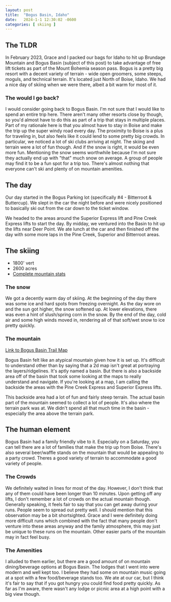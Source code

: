 ```yaml
---
layout: post
title:  "Bogus Basin, Idaho"
date:   2024-1-1 12:30:02 -0600
categories: [ skiing ]
---
```


## The TLDR
In February 2023, Grace and I packed our bags 
for Idaho to hit up Brundage Mountain and Bogus 
Basin (subject of this post) to take advantage of free lift tickets
as part of the Mount Bohemia season pass. 
Bogus is a pretty big resort with a decent variety of terrain - wide 
open groomers, some steeps, moguls, and technical terrain. It's 
located just North of Boise, Idaho. 
We had a nice day of skiing when we were there, albeit a bit warm for most of it.

### The would I go back?
I would consider going back to Bogus Basin. I'm
not sure that I would like to spend an entire trip here. 
There aren't many other resorts 
close by though, so you'd almost have to do this as part
of a trip that stays in multiple places. Part of my rationale 
here is that you almost have to stay in Boise and make the 
trip up the super windy road every day. The proximity to Boise 
is a plus for traveling in, but also feels like it could lend 
to some pretty big crowds. In particular, we noticed a lot 
of ski clubs arriving at night.
The skiing and terrain were a lot of fun though. And if the snow 
is right, it would be even more fun. Mentioning the snow seems 
worthwhile because I'm not sure they actually end up with "that" 
much snow on average. A group of people may find it to be a fun 
spot for a trip too. There's almost nothing that everyone can't 
ski and plenty of on mountain amenities. 

## The day
Our day started in the Bogus Parking lot 
(specifically #4 - Bitterroot & Buttercup). We slept in the car 
the night before and were nicely positioned to basically ski out 
from the car down to the ticket window.

We headed to the areas around the Superior Express lift and Pine Creek
Express lifts to start the day. By midday, we ventured into the Basin to
hit up the lifts near Deer Point. We ate lunch at the car and then finished
off the day with some more laps in the Pine Creek, Superior and 
Bitterroot areas.


## The skiing
- 1800' vert
- 2600 acres
- [Complete mountain stats] 

### The snow
We got a decently warm day of skiing. At the beginning of the day 
there was some ice and hard spots from freezing overnight. As the 
day wore on and the sun got higher, the snow softened up. At lower 
elevations, there was even a hint of slush/spring corn in the snow. 
By the end of the day, cold air and some high winds moved in, 
rendering all of that soft/wet snow to ice pretty quickly.

### The mountain
[Link to Bogus Basin Trail Map]

Bogus Basin felt like an atypical mountain given how it is set up. 
It's difficult to understand other than by saying that a 2d map isn't 
great at portraying the layers/ridgelines. It's aptly named a basin. 
But there is also a backside area off of the basin that took some 
looking at the maps to really understand and navigate. If you're 
looking at a map, I am calling the backside the areas 
with the Pine Creek Express and Superior Express lifts.


This backside area had a lot of fun and fairly steep terrain. 
The actual basin part of the mountain seemed to collect a lot 
of people. It's also where the terrain park was at. We didn't 
spend all that much time in the basin - especially the area 
above the terrain park. 

## The human element
Bogus Basin had a family friendly vibe to it. Especially on a 
Saturday, you can tell there are a lot of families that make 
the trip up from Boise. There's also several beer/waffle 
stands on the mountain that would be appealing to a party crowd. 
Theres a good variety of terrain to accommodate a good variety of people. 

### The Crowds
We definitely waited in lines for most of the day. However, I 
don't think that any of them could have been longer than 10 minutes. 
Upon getting off any lifts, I don't remember a lot of crowds on the 
actual mountain though. Generally speaking, it feels fair to say 
that you can get away during your runs. People seem to spread out 
pretty well. I should mention that this observation may be a bit 
shortsighted. Grace and I were definitely doing more difficult runs 
which combined with the fact that many people don't venture into 
these areas anyway and the family atmosphere, this may just be unique 
to these runs on the mountain. Other easier parts of the mountain may 
in fact feel busy.

### The Amenities
I alluded to them earlier, but there are a good amount of on mountain 
dining/beverage options at Bogus Basin. The lodges that I went into 
were modern and well kept too. I believe they had some on mountain 
music going at a spot with a few food/beverage stands too. We ate at 
our car, but I think it's fair to say that if you got hungry you could 
find food pretty quickly. As far as I'm aware, there wasn't any lodge 
or picnic area at a high point with a big view though. 

[Complete mountain stats]: https://bogusbasin.org/your-mountain/maps-statistics/
[Link to Bogus Basin Trail Map]: https://media.bogusbasin.org/uploads/2022/11/09115523/Winter-_Trail_Map_Web-02-1-scaled.jpg